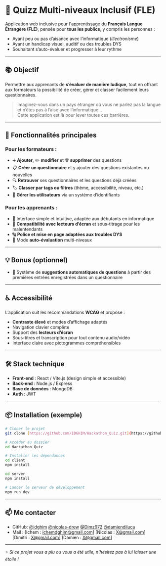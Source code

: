 # 🎯 Quizz Multi-niveaux Inclusif (FLE)

Application web inclusive pour l'apprentissage du **Français Langue Étrangère (FLE)**, pensée pour **tous les publics**, y compris les personnes :
- Ayant peu ou pas d’aisance avec l’informatique (*illectronisme*)
- Ayant un handicap visuel, auditif ou des troubles DYS
- Souhaitant s’auto-évaluer et progresser à leur rythme

---

## 📚 Objectif

Permettre aux apprenants de **s’évaluer de manière ludique**, tout en offrant aux formateurs la possibilité de créer, gérer et classer facilement leurs questionnaires.

> Imaginez-vous dans un pays étranger où vous ne parlez pas la langue et n’êtes pas à l’aise avec l’informatique…  
> Cette application est là pour lever toutes ces barrières.

---

## 🚀 Fonctionnalités principales

### Pour les formateurs :
- ➕ **Ajouter**, ✏️ **modifier** et 🗑️ **supprimer** des questions
- 📋 **Créer un questionnaire** et y ajouter des questions existantes ou nouvelles
- 🔍 **Retrouver** ses questionnaires et les questions déjà créées
- 🏷️ **Classer par tags ou filtres** (thème, accessibilité, niveau, etc.)
- 🔑 **Gérer les utilisateurs** via un système d’identifiants

### Pour les apprenants :
- 🌈 Interface simple et intuitive, adaptée aux débutants en informatique
- 🦻 **Compatibilité avec lecteurs d’écran** et sous-titrage pour les malentendants
- 🔠 **Police et mise en page adaptées aux troubles DYS**
- 🎯 Mode **auto-évaluation** multi-niveaux

---

## 💡 Bonus (optionnel)
- 🤖 Système de **suggestions automatiques de questions** à partir des premières entrées enregistrées dans un questionnaire

---

## ♿ Accessibilité
L’application suit les recommandations **WCAG** et propose :
- **Contraste élevé** et modes d’affichage adaptés
- Navigation clavier complète
- Support des **lecteurs d’écran**
- Sous-titres et transcription pour tout contenu audio/vidéo
- Interface claire avec pictogrammes compréhensibles

---

## 🛠️ Stack technique
- **Front-end** : React / Vite.js (design simple et accessible)
- **Back-end** : Node.js / Express
- **Base de données** : MongoDB 
- **Auth** : JWT 

---

## 📦 Installation (exemple)
```bash
# Cloner le projet
git clone [https://github.com/IDGHIM/Hackathon_Quiz.git](https://github.com/IDGHIM/Hackathon_Quiz.git)

# Accéder au dossier
cd Hackathon_Quiz

# Installer les dépendances
cd client
npm install

cd server
npm install

# Lancer le serveur de développement
npm run dev
```
---

## 📫 Me contacter

- GitHub: [@idghim](https://github.com/idghim) [@nicolas-drew](https://github.com/nicolas-drew) [@Dimz972](https://github.com/Dimz972) [@damiendiluca](https://github.com/damiendiluca) 
- Mail : [Ichem : ichemdghim@gmail.com] [Nicolas : X@gmail.com] [Dimitri : X@gmail.com] [Damien : X@gmail.com]

---

⭐ *Si ce projet vous a plu ou vous a été utile, n'hésitez pas à lui laisser une étoile !*
